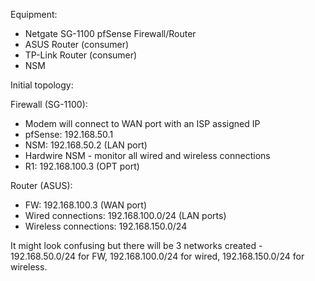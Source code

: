 Equipment:
-	Netgate SG-1100 pfSense Firewall/Router
-	ASUS Router (consumer)
-	TP-Link Router (consumer)
-	NSM

Initial topology: 



Firewall (SG-1100):
-	Modem will connect to WAN port with an ISP assigned IP
-	pfSense: 192.168.50.1
-	NSM: 192.168.50.2 (LAN port)
-	Hardwire NSM - monitor all wired and wireless connections
-	R1: 192.168.100.3 (OPT port)

Router (ASUS):
-	FW: 192.168.100.3 (WAN port)
-	Wired connections: 192.168.100.0/24 (LAN ports)
-	Wireless connections: 192.168.150.0/24

It might look confusing but there will be 3 networks created - 192.168.50.0/24 for FW, 192.168.100.0/24 for wired, 192.168.150.0/24 for wireless. 
